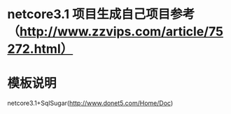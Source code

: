 # netcore3.1 项目生成自己项目参考 （http://www.zzvips.com/article/75272.html）

# 模板说明
netcore3.1+SqlSugar(http://www.donet5.com/Home/Doc)


